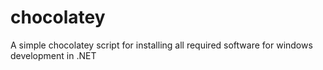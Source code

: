 # chocolatey
A simple chocolatey script for installing all required software for windows development in .NET
